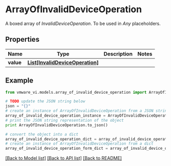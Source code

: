# ArrayOfInvalidDeviceOperation

A boxed array of *InvalidDeviceOperation*. To be used in *Any* placeholders. 

## Properties
Name | Type | Description | Notes
------------ | ------------- | ------------- | -------------
**value** | [**List[InvalidDeviceOperation]**](InvalidDeviceOperation.md) |  | 

## Example

```python
from vmware_vi.models.array_of_invalid_device_operation import ArrayOfInvalidDeviceOperation

# TODO update the JSON string below
json = "{}"
# create an instance of ArrayOfInvalidDeviceOperation from a JSON string
array_of_invalid_device_operation_instance = ArrayOfInvalidDeviceOperation.from_json(json)
# print the JSON string representation of the object
print ArrayOfInvalidDeviceOperation.to_json()

# convert the object into a dict
array_of_invalid_device_operation_dict = array_of_invalid_device_operation_instance.to_dict()
# create an instance of ArrayOfInvalidDeviceOperation from a dict
array_of_invalid_device_operation_form_dict = array_of_invalid_device_operation.from_dict(array_of_invalid_device_operation_dict)
```
[[Back to Model list]](../README.md#documentation-for-models) [[Back to API list]](../README.md#documentation-for-api-endpoints) [[Back to README]](../README.md)


